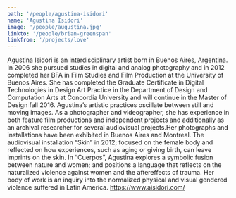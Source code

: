 ```yaml
---
path: '/people/agustina-isidori'
name: 'Agustina Isidori'
image: '/people/augustina.jpg'
linkto: '/people/brian-greenspan'
linkfrom: '/projects/love'
---
```


Agustina Isidori is an interdisciplinary artist born in Buenos Aires, Argentina. In 2006 she pursued studies in digital and analog photography and in 2012 completed her BFA in Film Studies and Film Production at the University of Buenos Aires. She has completed the Graduate Certificate in Digital Technologies in Design Art Practice in the Department of Design and Computation Arts at Concordia University and will continue in the Master of Design fall 2016. Agustina’s artistic practices oscillate between still and moving images. As a photographer and videographer, she has experience in both feature film productions and independent projects and additionally as an archival researcher for several audiovisual projects.Her photographs and installations have been exhibited in Buenos Aires and Montreal. The audiovisual installation “Skin” in 2012; focused on the female body and reflected on how experiences, such as aging or giving birth, can leave imprints on the skin. In “Cuerpos”, Agustina explores a symbolic fusion between nature and women; and positions a language that reflects on the naturalized violence against women and the aftereffects of trauma. Her body of work is an inquiry into the normalized physical and visual gendered violence suffered in Latin America.
https://www.aisidori.com/
